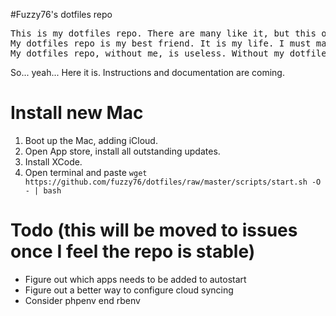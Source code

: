 #Fuzzy76's dotfiles repo

<pre>This is my dotfiles repo. There are many like it, but this one is mine.
My dotfiles repo is my best friend. It is my life. I must master it as I must master my life.
My dotfiles repo, without me, is useless. Without my dotfiles repo, I am useless.</pre>

So... yeah... Here it is. Instructions and documentation are coming.

# Install new Mac

1. Boot up the Mac, adding iCloud.
2. Open App store, install all outstanding updates.
3. Install XCode.
4. Open terminal and paste ```wget https://github.com/fuzzy76/dotfiles/raw/master/scripts/start.sh -O - | bash```

# Todo (this will be moved to issues once I feel the repo is stable)

* Figure out which apps needs to be added to autostart
* Figure out a better way to configure cloud syncing
* Consider phpenv end rbenv
